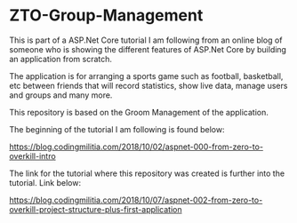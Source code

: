 # ZTO-Group-Management

This is part of a ASP.Net Core tutorial I am following from an online blog of someone who is showing the different features of ASP.Net Core by building an application from scratch.

The application is for arranging a sports game such as football, basketball, etc between friends that will record statistics, show live data, manage users and groups and many more.

This repository is based on the Groom Management of the application.

The beginning of the tutorial I am following is found below:

https://blog.codingmilitia.com/2018/10/02/aspnet-000-from-zero-to-overkill-intro

The link for the tutorial where this repository was created is further into the tutorial. Link below:

https://blog.codingmilitia.com/2018/10/07/aspnet-002-from-zero-to-overkill-project-structure-plus-first-application
